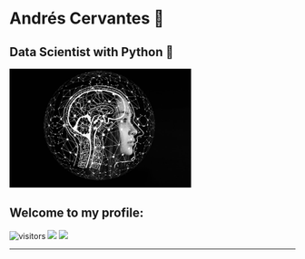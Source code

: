 # Andrés Cervantes :dragon:
## Data Scientist with Python :snake:

<link rel="stylesheet" type="text/css" href="./flatdesing/styles.css">

<p aling="center"> <img src="./raw/artificial-intelligence-4389372_960_720.jpg" width= 320px height= 210px></p>

## Welcome to my profile:
![visitors](https://visitor-badge.glitch.me/badge?page_id=cervantes.21.cervantes21&style=flat-square&color=0088cc)
![](https://twitter.com/intent/follow?screen_name=AndyDollin21")
		![](https://img.shields.io/twitter/follow/AndyDollin21.svg?style=social)

_____

<!--  ![GitHub stats](https://github-readme-stats.vercel.app/api?username=cervantes21&show_icons=true&theme=radical)     [![Top Langs](https://github-readme-stats.vercel.app/api/top-langs/?username=cervantes21&layout=compact)](https://github.com/cervantes21/github-readme-stats) -->
